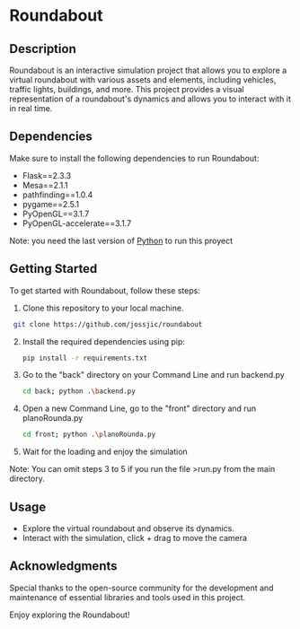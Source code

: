 # Roundabout

## Description

Roundabout is an interactive simulation project that allows you to explore a virtual roundabout with various assets and elements, including vehicles, traffic lights, buildings, and more. This project provides a visual representation of a roundabout's dynamics and allows you to interact with it in real time.

## Dependencies

Make sure to install the following dependencies to run Roundabout:

- Flask==2.3.3
- Mesa==2.1.1
- pathfinding==1.0.4
- pygame==2.5.1
- PyOpenGL==3.1.7
- PyOpenGL-accelerate==3.1.7

Note: you need the last version of [Python](https://www.python.org/) to run this proyect

## Getting Started

To get started with Roundabout, follow these steps:

1. Clone this repository to your local machine.

```bash
 git clone https://github.com/jossjic/roundabout
```

2. Install the required dependencies using pip:

   ```bash
   pip install -r requirements.txt
   ```

3. Go to the "back" directory on your Command Line and run backend.py

   ```bash
   cd back; python .\backend.py
   ```

4. Open a new Command Line, go to the "front" directory and run planoRounda.py
   ```bash
   cd front; python .\planoRounda.py
   ```
5. Wait for the loading and enjoy the simulation

Note: You can omit steps 3 to 5 if you run the file >run.py from the main directory.

## Usage

- Explore the virtual roundabout and observe its dynamics.
- Interact with the simulation, click + drag to move the camera

## Acknowledgments

Special thanks to the open-source community for the development and maintenance of essential libraries and tools used in this project.

Enjoy exploring the Roundabout!
